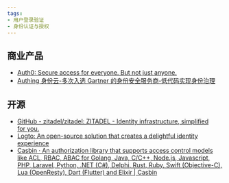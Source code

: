 ```yaml
---
tags:
- 用户登录验证
- 身份认证与授权
---
```


## 商业产品

- [Auth0: Secure access for everyone. But not just anyone.](https://auth0.com/)
- [Authing 身份云-多次入选 Gartner 的身份安全服务商-低代码实现身份治理](https://www.authing.com/)


## 开源

- [GitHub - zitadel/zitadel: ZITADEL - Identity infrastructure, simplified for you.](https://github.com/zitadel/zitadel)
- [Logto: An open-source solution that creates a delightful identity experience](https://logto.io/)
- [Casbin · An authorization library that supports access control models like ACL, RBAC, ABAC for Golang, Java, C/C++, Node.js, Javascript, PHP, Laravel, Python, .NET (C#), Delphi, Rust, Ruby, Swift (Objective-C), Lua (OpenResty), Dart (Flutter) and Elixir | Casbin](https://casbin.org/)